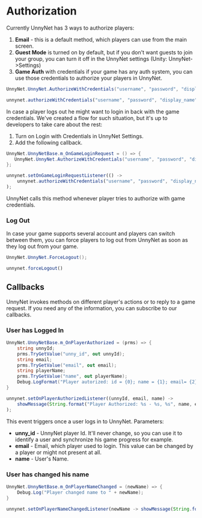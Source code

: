 # Authorization

Currently UnnyNet has 3 ways to authorize players:

1.  **Email** - this is a default method, which players can use from the main screen.
2.  **Guest Mode** is turned on by default, but if you don't want guests to join your group, you can turn it off in the UnnyNet settings (Unity: UnnyNet->Settings)
3.  **Game Auth** with credentials if your game has any auth system, you can use those credentials to authorize your players in UnnyNet.

```csharp fct_label="Unity"
UnnyNet.UnnyNet.AuthorizeWithCredentials("username", "password", "display_name");
```

```js fct_label="Java"
unnynet.authorizeWithCredentials("username", "password", "display_name", null);
```
    
In case a player logs out he might want to login in back with the game credentials. We've created a flow for such situation, but it's up to developers to take care about the rest:

1.  Turn on Login with Credentials in UnnyNet Settings.
2. Add the following callback.

```csharp fct_label="Unity"
UnnyNet.UnnyNetBase.m_OnGameLoginRequest = () => {
   UnnyNet.UnnyNet.AuthorizeWithCredentials("username", "password", "display_name");
};
```

```js fct_label="Java"
unnynet.setOnGameLoginRequestListener(() -> 
    unnynet.authorizeWithCredentials("username", "password", "display_name", null)
);
```

UnnyNet calls this method whenever player tries to authorize with game credentials.

### Log Out

In case your game supports several account and players can switch between them, you can force players to log out from UnnyNet as soon as they log out from your game.

```csharp fct_label="Unity"
UnnyNet.UnnyNet.ForceLogout();
```

```js fct_label="Java"
unnynet.forceLogout()
```
  
## Callbacks
    
UnnyNet invokes methods on different player's actions or to reply to a game request. If you need any of the information, you can subscribe to our callbacks.

### User has Logged In

```csharp fct_label="Unity"
UnnyNet.UnnyNetBase.m_OnPlayerAuthorized = (prms) => {
    string unnyId;
    prms.TryGetValue("unny_id", out unnyId);
    string email;
    prms.TryGetValue("email", out email);
    string playerName;
    prms.TryGetValue("name", out playerName);
    Debug.LogFormat("Player autorized: id = {0}; name = {1}; email= {2}", unnyId, playerName, email);
}
```

```js fct_label="Java"
unnynet.setOnPlayerAuthorizedListener((unnyId, email, name) -> 
    showMessage(String.format("Player Authorized: %s - %s, %s", name, email, unnyId))
);
```

This event triggers once a user logs in to UnnyNet. Parameters:

* **unny_id** - UnnyNet player Id. It'll never change, so you can use it to identify a user and synchronize his game progress for example.
* **email** - Email, which player used to login. This value can be changed by a player or might not present at all.
* **name** - User's Name.

### User has changed his name

```csharp fct_label="Unity"
UnnyNet.UnnyNetBase.m_OnPlayerNameChanged = (newName) => {
    Debug.Log("Player changed name to " + newName);
}
```

```js fct_label="Java"
unnynet.setOnPlayerNameChangedListener(newName -> showMessage(String.format("Player Name Changed: %s", newName)))
```